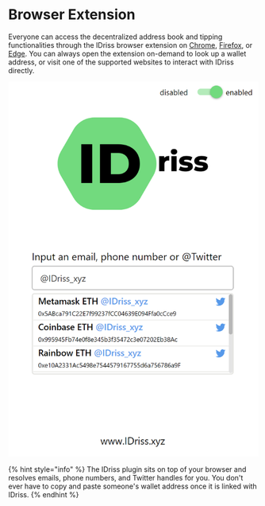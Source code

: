 # Browser Extension

Everyone can access the decentralized address book and tipping functionalities through the IDriss browser extension on [Chrome](https://chrome.google.com/webstore/detail/idriss/fghhpjoffbgecjikiipbkpdakfmkbmig), [Firefox](https://addons.mozilla.org/en-US/firefox/addon/idriss-crypto/?utm\_source=addons.mozilla.org\&utm\_medium=referral\&utm\_content=search), or [Edge](https://microsoftedge.microsoft.com/addons/detail/idriss/jgnmbeoapdbocaajhmfjhldhcpngfiol). You can always open the extension on-demand to look up a wallet address, or visit one of the supported websites to interact with IDriss directly.&#x20;



<div align="center" width="200"><img src="../../.gitbook/assets/extension.png" alt="" data-size="original"></div>

{% hint style="info" %}
The IDriss plugin sits on top of your browser and resolves emails, phone numbers, and Twitter handles for you. You don't ever have to copy and paste someone's wallet address once it is linked with IDriss.
{% endhint %}

